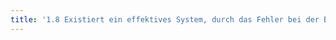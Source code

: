 ```yaml
---
title: '1.8 Existiert ein effektives System, durch das Fehler bei der Bearbeitung von Anfragen vermieden werden und Teile der Arbeit automatisiert werden?'
---
```

